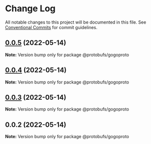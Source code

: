 # Change Log

All notable changes to this project will be documented in this file.
See [Conventional Commits](https://conventionalcommits.org) for commit guidelines.

## [0.0.5](https://github.com/pyramation/protobufs/compare/@protobufs/gogoproto@0.0.4...@protobufs/gogoproto@0.0.5) (2022-05-14)

**Note:** Version bump only for package @protobufs/gogoproto





## [0.0.4](https://github.com/pyramation/protobufs/compare/@protobufs/gogoproto@0.0.3...@protobufs/gogoproto@0.0.4) (2022-05-14)

**Note:** Version bump only for package @protobufs/gogoproto





## [0.0.3](https://github.com/pyramation/protobufs/compare/@protobufs/gogoproto@0.0.2...@protobufs/gogoproto@0.0.3) (2022-05-14)

**Note:** Version bump only for package @protobufs/gogoproto





## 0.0.2 (2022-05-14)

**Note:** Version bump only for package @protobufs/gogoproto
